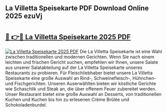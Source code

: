 ## La Villetta Speisekarte PDF Download Online 2025 ezuVj

# <h2><a href="http://gcebih.nevu.top/?p=La+Villetta+Speisekarte">🔗 👉🔴 La Villetta Speisekarte 2025 PDF</a></h2>

[![La Villetta Speisekarte 2025 PDF](https://i.imgur.com/dBaPXMq.png)](http://gcebih.nevu.top/?p=La+Villetta+Speisekarte)
Die La Villetta Speisekarte ist eine Wahl zwischen traditionellen und modernen Gerichten. Wenn Sie nach einem leichten und frischen Gericht suchen, empfehlen wir Ihnen, unsere Salate aus unserer Salatabteilung auf der La Villetta Speisekarte unseres Restaurants zu probieren. Für Fleischliebhaber bietet unsere La Villetta Speisekarte eine große Auswahl an Rind-, Schweinefleisch-, Hühnchen- und Fischgerichten. Unseren Auserwählten bieten wir köstliche Gerichte wie Schaschlik und Steak an, die über offenem Feuer zubereitet werden. Unser Restaurant bietet eine große Auswahl an Desserts, von traditionellen Kuchen und Kuchen bis hin zu erlesenen Crème Brûlée und Schokoladenburdel.
